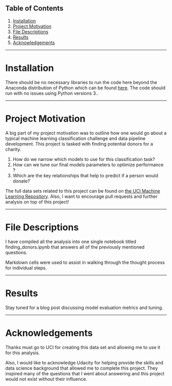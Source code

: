 ## Table of Contents
1. [Installation](#Installation)
2. [Project Motivation](#Motivation)
3. [File Descriptions](#Descriptions)
4. [Results](#Results)
5. [Acknowledgements](#Acknowledgements)

____
# Installation <a name='Installation'></a>
There should be no necessary libraries to run the code here beyond the Anaconda distribution of Python which can be found [here](https://www.anaconda.com/). The code should run with no issues using Python versions 3..

___
# Project Motivation <a name='Motivation'></a>

A big part of my project motivation was to outline how one would go about a typical machine learning classification challenge and data pipeline development. This project is tasked with finding potential donors for a charity.

1. How do we narrow which models to use for this classification task?
2. How can we tune our final models parameters to optimize performance ?
3. Which are the key relationships that help to predict if a person would donate?

The full data sets related to this project can be found on [the UCI Machine Learning Repository](https://archive.ics.uci.edu/ml/datasets/Census+Income). Also, I want to encourage pull requests and further analysis on top of this project!

____
# File Descriptions <a name="Descriptions"></a>


I have compiled all the analysis into one single notebook titled finding_donors.ipynb that answers all of the previously mentioned questions.

Markdown cells were used to assist in walking through the thought process for individual steps.

____
# Results <a name='Results'></a>

Stay tuned for a blog post discussing model evaluation metrics and tuning.

____
# Acknowledgements <a name='Acknowledgements'></a>

Thanks must go to UCI for creating this data set and allowing me to use it for this analysis.

Also, I would like to acknowledge Udacity for helping provide the skills and data science background that allowed me to complete this project. They inspired many of the questions that I went about answering and this project would not exist without their influence. 
